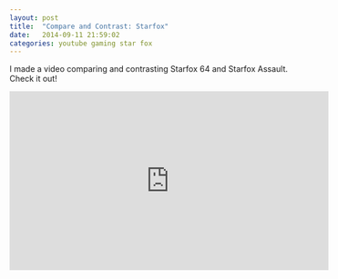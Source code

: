 ```yaml
---
layout: post
title:  "Compare and Contrast: Starfox"
date:   2014-09-11 21:59:02
categories: youtube gaming star fox
---
```

I made a video comparing and contrasting Starfox 64 and Starfox Assault. Check it out!

<iframe width="560" height="315" src="https://www.youtube.com/embed/SpyMrLK43Ak" frameborder="0" allowfullscreen></iframe>
